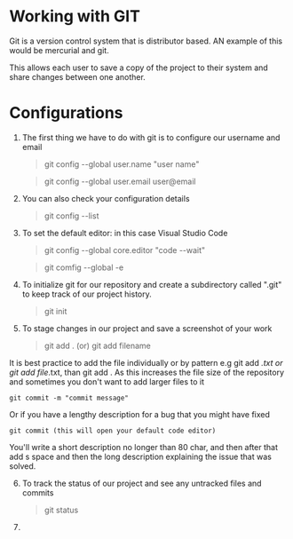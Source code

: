 
# Working with GIT

Git is a version control system that is distributor based. AN example of this would be mercurial and git.

This allows each user to save a copy of the project to their system and share changes between one another.

# Configurations

1. The first thing we have to do with git is to configure our username and email


	> git config --global user.name "user name"

	> git config --global user.email user@email

2. You can also check your configuration details

	> git config --list

3. To set the default editor: in this case Visual Studio Code
	
	> git config --global core.editor "code --wait"

	> git comfig --global -e

4. To initialize git for our repository and create a subdirectory called ".git" to keep track of our project history.

	> git init

5. To stage changes in our project and save a screenshot of your work

	> git add . (or) git add filename

It is best practice to add the file individually or by pattern e.g git add *.txt or git add file*.txt, than git add . As this increases the file size of the repository and sometimes you don't want to add larger files to it

	git commit -m "commit message"

Or if you have a lengthy description for a bug that you might have fixed

	git commit (this will open your default code editor)

You'll write a short description no longer than 80 char, and then after that add s space and then the long description explaining the issue that was solved.

6. To track the status of our project and see any untracked files and commits

	> git status

7. 
